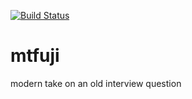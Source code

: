 [![Build Status](https://travis-ci.org/vaskoz/mtfuji.svg?branch=master)](https://travis-ci.org/vaskoz/mtfuji)

# mtfuji
modern take on an old interview question
